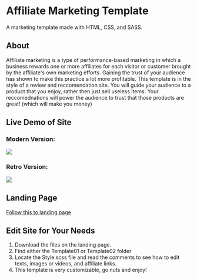  # Affiliate Marketing Template
 A marketing template made with HTML, CSS, and SASS.

## About 
 Affiliate marketing is a type of performance-based marketing in which a business rewards one or more affiliates for each visitor or customer brought by the affiliate's own marketing efforts.  Gaining the trust of your audience has shown to make this practice a lot more profitable. This template is in the style of a review and reccomendation site. You will guide your audience to a product that you enjoy, rather then just sell useless items. Your reccomednations will power the audience to trust that those products are great! (which will make you money)

## Live Demo of Site
### Modern Version:
![](
        https://github.com/BradFabian/marketing-template/blob/master/public/images/websitetour.gif
      )
### Retro Version:
![](
    https://github.com/BradFabian/marketing-template/blob/master/public/images/Retrowebsitetour.gif
    )
## Landing Page 

[Follow this to landing page ](https://bradfabian.github.io/marketing-template/)


## Edit Site for Your Needs

1. Download the files on the landing page.
2. Find either the Template01 or Template02 folder
3. Locate the Style.scss file and read the comments to see how to edit texts, images or videos, and affiliate links.
4. This template is very customizable, go nuts and enjoy! 
